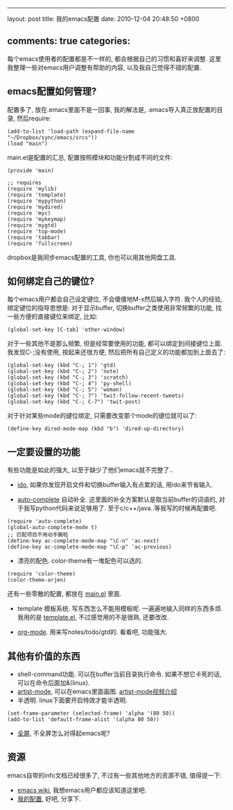 
---
layout: post
title: 我的emacs配置
date: 2010-12-04 20:48:50 +0800

comments: true
categories: 
---

每个emacs使用者的配置都是不一样的, 都会根据自己的习惯和喜好来调整.
这里我整理一些对emacs用户调整有帮助的内容, 以及我自己觉得不错的配置.

emacs配置如何管理?
------------------------------

配置多了, 放在.emacs里面不是一回事, 我的解法是,
.emacs导入真正放配置的目录, 然后require:

```
(add-to-list 'load-path (expand-file-name "~/Dropbox/sync/emacs/srcs"))
(load "main")
```

main.el是配置的汇总, 配置按照模块和功能分割成不同的文件:

```
(provide 'main)

;; requires
(require 'mylib)
(require 'template)
(require 'mypython)
(require 'mydired)
(require 'myc)
(require 'mykeymap)
(require 'mygtd)
(require 'top-mode)
(require 'tabbar)
(require 'fullscreen)
```

dropbox是我同步emacs配置的工具, 你也可以用其他网盘工具.

如何绑定自己的键位?
------------------------------

每个emacs用户都会自己设定键位, 不会傻傻地M-x然后输入字符. 我个人的经验,
绑定键位的指导思想是: 对于显示buffer, 切换buffer之类使用非常频繁的功能,
找一些方便的直接键位来绑定, 比如:

```
(global-set-key [C-tab] 'other-window)
```

对于一些其他不是那么频繁, 但是经常要使用的功能,
都可以绑定到间接键位上面. 我发现C-;没有使用, 按起来还很方便,
然后把所有自己定义的功能都加到上面去了:

```
(global-set-key (kbd "C-; 1") 'gtd)
(global-set-key (kbd "C-; 2") 'note)
(global-set-key (kbd "C-; 3") 'scratch)
(global-set-key (kbd "C-; 4") 'py-shell)
(global-set-key (kbd "C-; 5") 'woman)
(global-set-key (kbd "C-; 7") 'twit-follow-recent-tweets)
(global-set-key (kbd "C-; C-7") 'twit-post)
```

对于针对某些mode的键位绑定, 只需要改变那个mode的键位就可以了:

```
(define-key dired-mode-map (kbd "b") 'dired-up-directory)
```

一定要设置的功能
------------------------------

有些功能是如此的强大, 以至于缺少了他们emacs就不完整了..

-   [ido](http://www.emacswiki.org/emacs/InteractivelyDoThings),
    如果你发现开启文件和切换buffer输入有点累的话, 用ido来节省输入.

-   [auto-complete](http://www.emacswiki.org/emacs/AutoComplete)
    自动补全. 这里面的补全方案默认是取当前buffer的词语的,
    对于我写python代码来说足够用了.
    至于c/c++/java..等我写的时候再配置吧.

```
(require 'auto-complete)
(global-auto-complete-mode t)
;; 匹配项目不用动手腕啦
(define-key ac-complete-mode-map "\C-n" 'ac-next)
(define-key ac-complete-mode-map "\C-p" 'ac-previous)
```

-   漂亮的配色. color-theme有一堆配色可以选的.

```
(require 'color-theme)
(color-theme-arjen)
```

还有一些零散的配置, 都放在
[main.el](http://bitbucket.org/linjunhalida/emacs/src/tip/srcs/main.el)
里面.

-   template 模板系统. 写东西怎么不能用模板呢.
    一遍遍地输入同样的东西多烦. 我用的是
    [template.el](http://bitbucket.org/linjunhalida/emacs/src/tip/srcs/template.el),
    不过感觉用的不是很熟, 还要改改.

-   [org-mode](http://orgmode.org/). 用来写notes/todo/gtd的. 看看吧,
    功能强大.

其他有价值的东西
------------------------------

-   shell-command功能. 可以在buffer当前目录执行命令. 如果不想它卡死的话,
    可以在命令后面加&(linux).
-   [artist-mode](http://www.lysator.liu.se/~tab/artist/),
    可以在emacs里面画图.
    [artist-mode视频介绍](http://www.cinsk.org/emacs/emacs-artist.html)
-   半透明. linux下面要开启特效才能半透明.

```
(set-frame-parameter (selected-frame) 'alpha '(80 50))
(add-to-list 'default-frame-alist '(alpha 80 50))
```

-   [全屏](http://www.emacswiki.org/emacs/FullScreen),
    不全屏怎么对得起emacs呢?

资源
------------------------------

emacs自带的info文档已经很多了, 不过有一些其他地方的资源不错, 值得提一下:

-   [emacs wiki](http://www.emacswiki.org/),
    我想emacs用户都应该知道这里吧.
-   [我的配置](http://bitbucket.org/linjunhalida/emacs), 好吧, 分享下.
